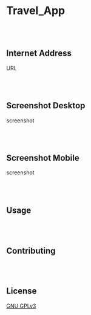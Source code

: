 # Travel_App



<br/>
<br/>

## Internet Address

URL

<br/>
<br/>

## Screenshot Desktop

screenshot

<br/>
<br/>

## Screenshot Mobile

screenshot

<br/>
<br/>

## Usage




<br/>
<br/>

## Contributing



<br/>
<br/>

## License
[GNU GPLv3](https://choosealicense.com/licenses/gpl-3.0/)
